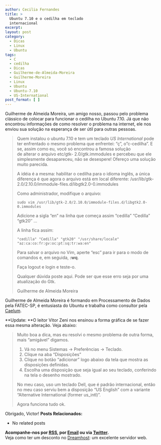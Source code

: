 ```yaml
---
author: Cecilia Fernandes
title: >
  Ubuntu 7.10 e o cedilha em teclado
  internacional
excerpt:
layout: post
category:
  - Dicas
  - Linux
  - Ubuntu
tags:
  - C
  - cedilha
  - Dicas
  - Guilherme-de-Almeida-Moreira
  - Guilherme-Moreira
  - Linux
  - Ubuntu
  - Ubuntu-7.10
  - US-International
post_format: [ ]
---
```

Guilherme de Almeida Moreira, um amigo nosso, passou pelo problema clássico de colocar para funcionar o cedilha no Ubuntu 7.10. Já que não encontrou informações de como resolver o problema na internet, ele nos enviou sua solução na esperança de ser útil para outras pessoas.

> Quem instalou o ubuntu 7.10 e tem um teclado *US International* pode ter enfrentado o mesmo problema que enfrentei: “ç”, o”c-cedilha”. E se, assim como eu, você só encontrou a famosa solução  
> de alterar o arquivo etc/gtk- 2.0/gtk.immodules e percebeu que ele simplesmente desapareceu, não se desespere! Ofereço uma solução muito parecida.
> 
> A idéia é a mesma: habilitar o cedilha para o idioma inglês, a única diferença é que agora o arquivo está em local diferente: /usr/lib/gtk-2.0/2.10.0/immodule-files.d/libgtk2.0-0.immodules
> 
> Como administrador, modifique o arquivo:
> 
>     sudo vim /usr/lib/gtk-2.0/2.10.0/immodule-files.d/libgtk2.0-0.immodules
> 
> Adicione a sigla “en” na linha que começa assim “cedilla” “Cedilla” “gtk20″ …
> 
> A linha fica assim:
> 
>     "cedilla" "Cedilla" "gtk20" "/usr/share/locale" "az:ca:co:fr:gv:oc:pt:sq:tr:wa:en"
> 
> Para salvar o arquivo no Vim, aperte “esc” para ir para o modo de comandos e, em seguida, **:wq**.
> 
> Faça logout e login e teste-o.
> 
> Qualquer dúvida poste aqui. Pode ser que esse erro seja por uma atualização do Gtk.
> 
> Guilherme de Almeida Moreira

Guilherme de Almeida Moreira é formando em Processamento de Dados pela FATEC-SP, é entusiasta do Ubuntu e trabalha como consultor pela [Caelum][1].

**Update: **O leitor Vitor Zeni nos ensinou a forma gráfica de se fazer essa mesma alteração. Veja abaixo:

> Muito boa a dica, mas eu resolvi o mesmo problema de outra forma, mais “amigável” digamos.
> 
> 1. Vá no menu Sistemas -> Preferências -> Teclado.  
> 2. Clique na aba “Disposições”  
> 3. Clique no botão “adicionar” logo abaixo da tela que mostra as disposições definidas.  
> 4. Escolha uma disposição que seja igual ao seu teclado, conferindo na tela o desenho mostrado.
> 
> No meu caso, uso um teclado Dell, que é padrão internacional, então no meu caso serviu bem a disposição “US English” com a variante “Alternative International (former us_intl)”.
> 
> Agora funciona tudo ok.

Obrigado, Victor! 
**Posts Relacionados:** 
*   No related posts









**Acompanhe-nos por [ RSS][3], por [Email][4] ou via [Twitter][5].**  
Veja como ter um desconto no [Dreamhost][6]: um excelente servidor web.

 [1]: http://www.caelum.com.br
 [2]: https://twitter.com/share
 [3]: http://feeds.feedburner.com/VidaGeek
 [4]: http://feedburner.google.com/fb/a/mailverify?uri=VidaGeek&loc=pt_BR
 [5]: http://twitter.com/blogvidageek
 [6]: http://vidageek.net/dreamhost/
